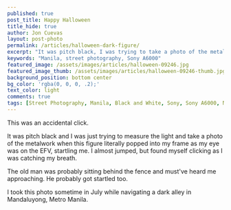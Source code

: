```yaml
---
published: true
post_title: Happy Halloween
title_hide: true
author: Jon Cuevas
layout: post-photo
permalink: /articles/halloween-dark-figure/
excerpt: "It was pitch black, I was trying to take a photo of the metalwork when this dark figure suddenly..."
keywords: "Manila, street photography, Sony A6000"
featured_image: /assets/images/articles/halloween-09246.jpg
featured_image_thumb: /assets/images/articles/halloween-09246-thumb.jpg
background_position: bottom center
bg_color: 'rgba(0, 0, 0, .2);'
text_color: light
comments: true
tags: [Street Photography, Manila, Black and White, Sony, Sony A6000, Nikon, Photography]
---
```


<p class="lead">This was an accidental click.</p>

It was pitch black and I was just trying to measure the light and take a photo of the metalwork when this figure literally popped into my frame as my eye was on the EFV, startling me. I almost jumped, but found myself clicking as I was catching my breath.

The old man was probably sitting behind the fence and must've heard me approaching. He probably got startled too.

I took this photo sometime in July while navigating a dark alley in Mandaluyong, Metro Manila.

